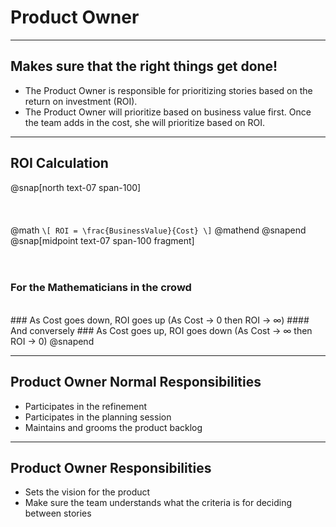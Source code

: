 # Product Owner

---
## Makes sure that the right things get done!
- The Product Owner is responsible for prioritizing stories based on the return on investment (ROI).
- The Product Owner will prioritize based on business value first. Once the team adds in the cost, she will prioritize based on ROI.

---
## ROI Calculation
@snap[north text-07 span-100]
<br><br><br><br>
@math
`\[
ROI = \frac{BusinessValue}{Cost}
\]`
@mathend
@snapend
@snap[midpoint text-07 span-100 fragment]
<br><br><br>
### For the Mathematicians in the crowd
<br>
### As Cost goes down, ROI goes up (As Cost → 0 then ROI → ∞)
#### And conversely
### As Cost goes up, ROI goes down (As Cost → ∞ then ROI → 0)
@snapend

---
## Product Owner Normal Responsibilities
- Participates in the refinement
- Participates in the planning session
- Maintains and grooms the product backlog

---
## Product Owner Responsibilities
- Sets the vision for the product
- Make sure the team understands what the criteria is for deciding between stories
